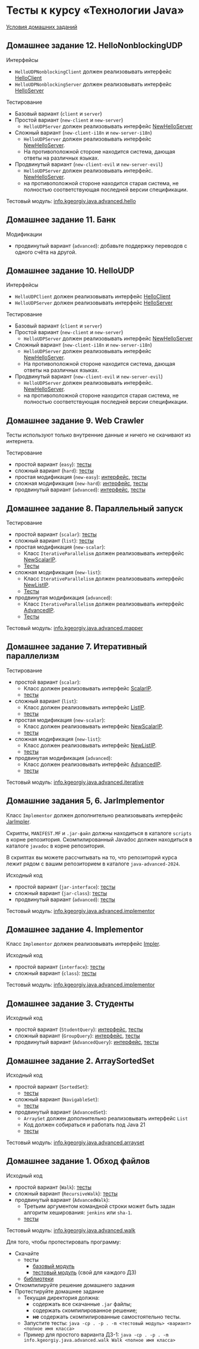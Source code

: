 # Тесты к курсу «Технологии Java»

[Условия домашних заданий](https://www.kgeorgiy.info/courses/java-advanced/homeworks.html)


## Домашнее задание 12. HelloNonblockingUDP

Интерфейсы

 * `HelloUDPNonblockingClient` должен реализовывать интерфейс
    [HelloClient](shared/modules/info.kgeorgiy.java.advanced.hello/info/kgeorgiy/java/advanced/hello/HelloClient.java)
 * `HelloUDPNonblockingServer` должен реализовывать интерфейс
    [HelloServer](shared/modules/info.kgeorgiy.java.advanced.hello/info/kgeorgiy/java/advanced/hello/HelloServer.java)

Тестирование

 * Базовый вариант (`client` и `server`)
 * Простой вариант (`new-client` и `new-server`)
    * `HelloUDPServer` должен реализовывать интерфейс
      [NewHelloServer](shared/modules/info.kgeorgiy.java.advanced.hello/info/kgeorgiy/java/advanced/hello/NewHelloServer.java)
 * Сложный вариант (`new-client-i18n` и `new-server-i18n`)
    * `HelloUDPServer` должен реализовывать интерфейс
      [NewHelloServer](shared/modules/info.kgeorgiy.java.advanced.hello/info/kgeorgiy/java/advanced/hello/NewHelloServer.java).
    * На противоположной стороне находится система, дающая ответы на различных языках.
 * Продвинутый вариант (`new-client-evil` и `new-server-evil`)
    * `HelloUDPServer` должен реализовывать интерфейс.
      [NewHelloServer](shared/modules/info.kgeorgiy.java.advanced.hello/info/kgeorgiy/java/advanced/hello/NewHelloServer.java).
    * на противоположной стороне находится старая система,
      не полностью соответствующая последней версии спецификации.

Тестовый модуль: [info.kgeorgiy.java.advanced.hello](shared/artifacts/info.kgeorgiy.java.advanced.hello.jar)

## Домашнее задание 11. Банк

Модификации
 * продвинутый вариант (`advanced`):
    добавьте поддержку переводов с одного счёта на другой.



## Домашнее задание 10. HelloUDP

Интерфейсы

 * `HelloUDPClient` должен реализовывать интерфейс
    [HelloClient](shared/modules/info.kgeorgiy.java.advanced.hello/info/kgeorgiy/java/advanced/hello/HelloClient.java)
 * `HelloUDPServer` должен реализовывать интерфейс
    [HelloServer](shared/modules/info.kgeorgiy.java.advanced.hello/info/kgeorgiy/java/advanced/hello/HelloServer.java)

Тестирование

 * Базовый вариант (`client` и `server`)
 * Простой вариант (`new-client` и `new-server`)
    * `HelloUDPServer` должен реализовывать интерфейс
      [NewHelloServer](shared/modules/info.kgeorgiy.java.advanced.hello/info/kgeorgiy/java/advanced/hello/NewHelloServer.java)
 * Сложный вариант (`new-client-i18n` и `new-server-i18n`)
    * `HelloUDPServer` должен реализовывать интерфейс
      [NewHelloServer](shared/modules/info.kgeorgiy.java.advanced.hello/info/kgeorgiy/java/advanced/hello/NewHelloServer.java).
    * На противоположной стороне находится система, дающая ответы на различных языках.
 * Продвинутый вариант (`new-client-evil` и `new-server-evil`)
    * `HelloUDPServer` должен реализовывать интерфейс.
      [NewHelloServer](shared/modules/info.kgeorgiy.java.advanced.hello/info/kgeorgiy/java/advanced/hello/NewHelloServer.java).
    * на противоположной стороне находится старая система,
      не полностью соответствующая последней версии спецификации.


## Домашнее задание 9. Web Crawler

Тесты используют только внутренние данные и ничего не скачивают из интернета.

Тестирование

 * простой вариант (`easy`):
    [тесты](shared/modules/info.kgeorgiy.java.advanced.crawler/info/kgeorgiy/java/advanced/crawler/EasyCrawlerTest.java)
 * сложный вариант (`hard`):
    [тесты](shared/modules/info.kgeorgiy.java.advanced.crawler/info/kgeorgiy/java/advanced/crawler/HardCrawlerTest.java)
 * простая модификация (`new-easy`):
    [интерфейс](shared/modules/info.kgeorgiy.java.advanced.crawler/info/kgeorgiy/java/advanced/crawler/NewCrawler.java),
    [тесты](shared/modules/info.kgeorgiy.java.advanced.crawler/info/kgeorgiy/java/advanced/crawler/NewEasyCrawlerTest.java)
 * сложная модификация (`new-hard`):
    [интерфейс](shared/modules/info.kgeorgiy.java.advanced.crawler/info/kgeorgiy/java/advanced/crawler/NewCrawler.java),
    [тесты](shared/modules/info.kgeorgiy.java.advanced.crawler/info/kgeorgiy/java/advanced/crawler/NewHardCrawlerTest.java)
 * продвинутый вариант (`advanced`):
    [интерфейс](shared/modules/info.kgeorgiy.java.advanced.crawler/info/kgeorgiy/java/advanced/crawler/AdvancedCrawler.java),
    [тесты](shared/modules/info.kgeorgiy.java.advanced.crawler/info/kgeorgiy/java/advanced/crawler/AdvancedCrawlerTest.java)


## Домашнее задание 8. Параллельный запуск

Тестирование
 * простой вариант (`scalar`):
    [тесты](shared/modules/info.kgeorgiy.java.advanced.mapper/info/kgeorgiy/java/advanced/mapper/ScalarMapperTest.java)
 * сложный вариант (`list`):
    [тесты](shared/modules/info.kgeorgiy.java.advanced.mapper/info/kgeorgiy/java/advanced/mapper/ListMapperTest.java)
 * простая модификация (`new-scalar`):
    * Класс `IterativeParallelism` должен реализовывать интерфейс
      [NewScalarIP](shared/modules/info.kgeorgiy.java.advanced.iterative/info/kgeorgiy/java/advanced/iterative/NewScalarIP.java).
    * [Тесты](shared/modules/info.kgeorgiy.java.advanced.mapper/info/kgeorgiy/java/advanced/mapper/NewScalarMapperTest.java)
 * сложная модификация (`new-list`):
    * Класс `IterativeParallelism` должен реализовывать интерфейс
      [NewListIP](shared/modules/info.kgeorgiy.java.advanced.iterative/info/kgeorgiy/java/advanced/iterative/NewListIP.java).
    * [Тесты](shared/modules/info.kgeorgiy.java.advanced.mapper/info/kgeorgiy/java/advanced/mapper/NewListMapperTest.java)
 * продвинутая модификация (`advanced`):
    * Класс `IterativeParallelism` должен реализовывать интерфейс
      [AdvancedIP](shared/modules/info.kgeorgiy.java.advanced.iterative/info/kgeorgiy/java/advanced/iterative/AdvancedIP.java).
    * [Тесты](shared/modules/info.kgeorgiy.java.advanced.mapper/info/kgeorgiy/java/advanced/mapper/AdvancedMapperTest.java)

Тестовый модуль: [info.kgeorgiy.java.advanced.mapper](shared/artifacts/info.kgeorgiy.java.advanced.mapper.jar)


## Домашнее задание 7. Итеративный параллелизм

Тестирование

 * простой вариант (`scalar`):
    * Класс должен реализовывать интерфейс
      [ScalarIP](shared/modules/info.kgeorgiy.java.advanced.iterative/info/kgeorgiy/java/advanced/iterative/ScalarIP.java).
    * [тесты](shared/modules/info.kgeorgiy.java.advanced.iterative/info/kgeorgiy/java/advanced/iterative/ScalarIPTest.java)
 * сложный вариант (`list`):
    * Класс должен реализовывать интерфейс
      [ListIP](shared/modules/info.kgeorgiy.java.advanced.iterative/info/kgeorgiy/java/advanced/iterative/ListIP.java).
    * [тесты](shared/modules/info.kgeorgiy.java.advanced.iterative/info/kgeorgiy/java/advanced/iterative/ListIPTest.java)
 * простая модификация (`new-scalar`):
    * Класс должен реализовывать интерфейс
      [NewScalarIP](shared/modules/info.kgeorgiy.java.advanced.iterative/info/kgeorgiy/java/advanced/iterative/NewScalarIP.java).
    * [тесты](shared/modules/info.kgeorgiy.java.advanced.iterative/info/kgeorgiy/java/advanced/iterative/NewScalarIPTest.java)
 * сложная модификация (`new-list`):
    * Класс должен реализовывать интерфейс
      [NewListIP](shared/modules/info.kgeorgiy.java.advanced.iterative/info/kgeorgiy/java/advanced/iterative/NewListIP.java).
    * [тесты](shared/modules/info.kgeorgiy.java.advanced.iterative/info/kgeorgiy/java/advanced/iterative/NewListIPTest.java)
 * продвинутая модификация (`advanced`):
    * Класс должен реализовывать интерфейс
      [AdvancedIP](shared/modules/info.kgeorgiy.java.advanced.iterative/info/kgeorgiy/java/advanced/iterative/AdvancedIP.java).
    * [тесты](shared/modules/info.kgeorgiy.java.advanced.iterative/info/kgeorgiy/java/advanced/iterative/AdvancedIPTest.java)

Тестовый модуль: [info.kgeorgiy.java.advanced.iterative](shared/artifacts/info.kgeorgiy.java.advanced.iterative.jar)


## Домашние задания 5, 6. JarImplementor

Класс `Implementor` должен дополнительно реализовывать интерфейс
[JarImpler](shared/modules/info.kgeorgiy.java.advanced.implementor/info/kgeorgiy/java/advanced/implementor/JarImpler.java).

Скрипты, `MANIFEST.MF` и `.jar-файл` должны находиться в каталоге `scripts` 
в корне репозитория. 
Скомпилированный Javadoc должен находиться в каталоге `javadoc` 
в корне репозитория.

В скриптах вы можете рассчитывать на то, что репозиторий курса 
лежит рядом с вашим репозиторием в каталоге `java-advanced-2024`.

Исходный код

 * простой вариант (`jar-interface`):
    [тесты](shared/modules/info.kgeorgiy.java.advanced.implementor/info/kgeorgiy/java/advanced/implementor/InterfaceJarImplementorTest.java)
 * сложный вариант (`jar-class`):
    [тесты](shared/modules/info.kgeorgiy.java.advanced.implementor/info/kgeorgiy/java/advanced/implementor/ClassJarImplementorTest.java)
 * продвинутый вариант (`advanced`):
    [тесты](shared/modules/info.kgeorgiy.java.advanced.implementor/info/kgeorgiy/java/advanced/implementor/AdvancedJarImplementorTest.java)

Тестовый модуль: [info.kgeorgiy.java.advanced.implementor](shared/artifacts/info.kgeorgiy.java.advanced.implementor.jar)


## Домашнее задание 4. Implementor

Класс `Implementor` должен реализовывать интерфейс
[Impler](shared/modules/info.kgeorgiy.java.advanced.implementor/info/kgeorgiy/java/advanced/implementor/Impler.java).

Исходный код

 * простой вариант (`interface`): 
    [тесты](shared/modules/info.kgeorgiy.java.advanced.implementor/info/kgeorgiy/java/advanced/implementor/InterfaceImplementorTest.java)
 * сложный вариант (`class`):
    [тесты](shared/modules/info.kgeorgiy.java.advanced.implementor/info/kgeorgiy/java/advanced/implementor/ClassImplementorTest.java)

Тестовый модуль: [info.kgeorgiy.java.advanced.implementor](shared/artifacts/info.kgeorgiy.java.advanced.implementor.jar)


## Домашнее задание 3. Студенты

Исходный код

 * простой вариант (`StudentQuery`):
    [интерфейс](shared/modules/info.kgeorgiy.java.advanced.student/info/kgeorgiy/java/advanced/student/StudentQuery.java),
    [тесты](shared/modules/info.kgeorgiy.java.advanced.student/info/kgeorgiy/java/advanced/student/StudentQueryTest.java)
 * сложный вариант (`GroupQuery`):
    [интерфейс](shared/modules/info.kgeorgiy.java.advanced.student/info/kgeorgiy/java/advanced/student/GroupQuery.java),
    [тесты](shared/modules/info.kgeorgiy.java.advanced.student/info/kgeorgiy/java/advanced/student/GroupQueryTest.java)
 * продвинутый вариант (`AdvancedQuery`):
    [интерфейс](shared/modules/info.kgeorgiy.java.advanced.student/info/kgeorgiy/java/advanced/student/AdvancedQuery.java),
    [тесты](shared/modules/info.kgeorgiy.java.advanced.student/info/kgeorgiy/java/advanced/student/AdvancedQueryTest.java)


## Домашнее задание 2. ArraySortedSet

Исходный код

 * простой вариант (`SortedSet`):
    * [тесты](shared/modules/info.kgeorgiy.java.advanced.arrayset/info/kgeorgiy/java/advanced/arrayset/SortedSetTest.java)
 * сложный вариант (`NavigableSet`):
    * [тесты](shared/modules/info.kgeorgiy.java.advanced.arrayset/info/kgeorgiy/java/advanced/arrayset/NavigableSetTest.java)
 * продвинутый вариант (`AdvancedSet`):
    * `ArraySet` должен дополнительно реализовывать интерфейс `List`
    * Код должен собираться и работать под Java 21
    * [тесты](shared/modules/info.kgeorgiy.java.advanced.arrayset/info/kgeorgiy/java/advanced/arrayset/AdvancedSetTest.java)

Тестовый модуль: [info.kgeorgiy.java.advanced.arrayset](shared/artifacts/info.kgeorgiy.java.advanced.arrayset.jar)


## Домашнее задание 1. Обход файлов

Исходный код

 * простой вариант (`Walk`):
    [тесты](shared/modules/info.kgeorgiy.java.advanced.walk/info/kgeorgiy/java/advanced/walk/WalkTest.java)
 * сложный вариант (`RecursiveWalk`):
    [тесты](shared/modules/info.kgeorgiy.java.advanced.walk/info/kgeorgiy/java/advanced/walk/RecursiveWalkTest.java)
 * продвинутый вариант (`AdvancedWalk`):
    * Третьим аргументом командной строки может быть задан алгоритм хеширования: `jenkins` или `sha-1`.
    * [тесты](shared/modules/info.kgeorgiy.java.advanced.walk/info/kgeorgiy/java/advanced/walk/AdvancedWalkTest.java)

Тестовый модуль: [info.kgeorgiy.java.advanced.walk](shared/artifacts/info.kgeorgiy.java.advanced.walk.jar)

Для того, чтобы протестировать программу:

 * Скачайте
    * тесты
        * [базовый модуль](shared/artifacts/info.kgeorgiy.java.advanced.base.jar)
        * [тестовый модуль](shared/artifacts/info.kgeorgiy.java.advanced.walk.jar) (свой для каждого ДЗ)
    * [библиотеки](lib)
 * Откомпилируйте решение домашнего задания
 * Протестируйте домашнее задание
    * Текущая директория должна:
       * содержать все скачанные `.jar` файлы;
       * содержать скомпилированное решение;
       * __не__ содержать скомпилированные самостоятельно тесты.
    * Запустите тесты:
        `java -cp . -p . -m <тестовый модуль> <вариант> <полное имя класса>`
    * Пример для простого варианта ДЗ-1:
        `java -cp . -p . -m info.kgeorgiy.java.advanced.walk Walk <полное имя класса>`